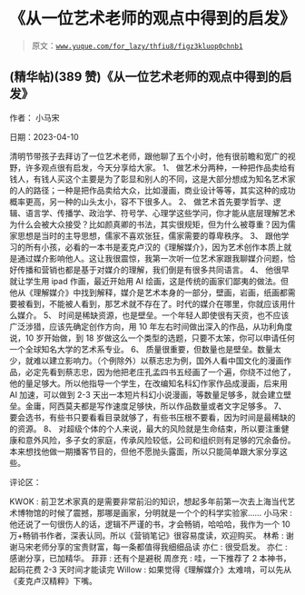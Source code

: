 # 《从一位艺术老师的观点中得到的启发》

> 原文：[`www.yuque.com/for_lazy/thfiu8/figz3kluop0chnb1`](https://www.yuque.com/for_lazy/thfiu8/figz3kluop0chnb1)



## (精华帖)(389 赞)《从一位艺术老师的观点中得到的启发》 

作者： 小马宋 

日期：2023-04-10 

清明节带孩子去拜访了一位艺术老师，跟他聊了五个小时，他有很前瞻和宽广的视野，许多观点很有启发，今天分享给大家。 1、 做艺术分两种，一种把作品卖给有钱人，有钱人买这个主要是为了彰显和别人的不同，这是大部分想成为知名艺术家的人的路径；一种是把作品卖给大众，比如漫画，商业设计等等，其实这种的成功概率更高，另一种的山头太小，容不下很多人。 2、 做艺术首先要学哲学、逻辑、语言学、传播学、政治学、符号学、心理学这些学问，你才能从底层理解艺术为什么会被大众接受？比如颜真卿的书法，其实很规矩，但为什么被尊重？因为儒家思想是当时的主导思想，儒家不喜欢张狂，儒家需要的尊卑秩序。 3、 跟他学习的所有小孩，必看的一本书是麦克卢汉的《理解媒介》，因为艺术创作本质上就是通过媒介影响他人。这让我很震惊，我第一次听一位艺术家跟我聊媒介问题，恰好传播和营销也都是基于对媒介的理解，我们倒是有很多共同语言。 4、 他很早就让学生用 ipad 作画，最近开始用 AI 绘画，这是传统的画家们鄙夷的做法。但他从《理解媒介》中找到解释，媒介是艺术本身的一部分，壁画，岩画，纸画都需要被看到，不能被人看到，那艺术就不存在了。时代的媒介在哪里，你就应该用什么媒介。 5、 时间是稀缺资源，也是壁垒。一个年轻人即使很有天资，也不应该广泛涉猎，应该先确定创作方向，用 10 年左右时间做出深入的作品，从功利角度说，10 岁开始做，到 18 岁做这么一个类型的选题，只要不太笨，你可以申请任何一个全球知名大学的艺术系专业。 6、 质量很重要，但数量也是壁垒。数量太少，就难以建立影响力。（个例除外）以蔡志忠为例，国外人看中国文化的漫画作品，必定先看到蔡志忠，因为他把老庄孔孟四书五经画了一个遍，你绕不过他了，他的量足够大。所以他指导一个学生，在改编知名科幻作家作品成漫画，后来用 AI 加速，可以做到 2-3 天出一本短片科幻小说漫画，等数量足够多，就会建立壁垒。金庸，阿西莫夫都是写作速度足够快，所以作品数量或者文字足够多。 7、 要会选书，有些书只要看看目录就够了，有些书压根不要看，因为时间是最稀缺的的资源。 8、 对超级个体的个人来说，最大的风险就是生命结束，所以要注重健康和意外风险，多子女的家庭，传承风险较低，公司和组织则有足够的冗余备份。 本来想找他做一期播客节目的，但他不愿抛头露面，所以只能简单跟大家分享这些。 

评论区： 

KWOK : 前卫艺术家真的是需要非常前沿的知识，想起多年前第一次去上海当代艺术博物馆的时候了震撼，那哪是画家，分明就是一个个的科学实验家…… 小马宋 : 他还说了一句很伤人的话，逻辑不严谨的书，才会畅销，哈哈哈，我作为一个 10 万+畅销书作者，深表认同。所以《营销笔记》很容易度读，欢迎购买。 林希 : 谢谢马宋老师分享的宝贵财富，每一条都值得我细细品读 亦仁 : 很受启发。 亦仁 : 感谢分享，已加精华。 菲菲 : 还有个是避税 周彦充 : 哇，一下推荐了 2 本神书，起码花费 2-3 天时间才能读完 Willow : 如果觉得《理解媒介》太难啃，可以先从《麦克卢汉精粹》下嘴。